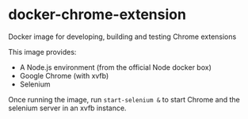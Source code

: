 # docker-chrome-extension
Docker image for developing, building and testing Chrome extensions

This image provides:
* A Node.js environment (from the official Node docker box)
* Google Chrome (with xvfb)
* Selenium

Once running the image, run `start-selenium &` to start Chrome and the selenium server in an xvfb instance.
